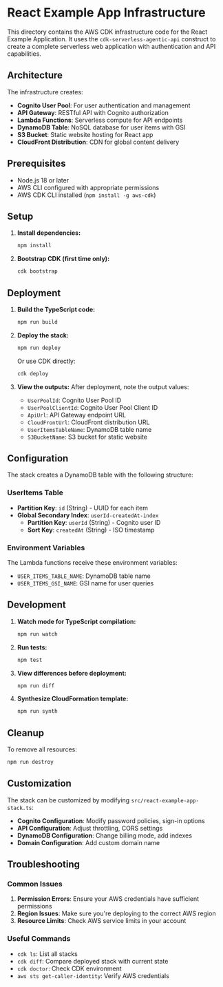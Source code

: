 # React Example App Infrastructure

This directory contains the AWS CDK infrastructure code for the React Example Application. It uses the `cdk-serverless-agentic-api` construct to create a complete serverless web application with authentication and API capabilities.

## Architecture

The infrastructure creates:

- **Cognito User Pool**: For user authentication and management
- **API Gateway**: RESTful API with Cognito authorization
- **Lambda Functions**: Serverless compute for API endpoints
- **DynamoDB Table**: NoSQL database for user items with GSI
- **S3 Bucket**: Static website hosting for React app
- **CloudFront Distribution**: CDN for global content delivery

## Prerequisites

- Node.js 18 or later
- AWS CLI configured with appropriate permissions
- AWS CDK CLI installed (`npm install -g aws-cdk`)

## Setup

1. **Install dependencies:**
   ```bash
   npm install
   ```

2. **Bootstrap CDK (first time only):**
   ```bash
   cdk bootstrap
   ```

## Deployment

1. **Build the TypeScript code:**
   ```bash
   npm run build
   ```

2. **Deploy the stack:**
   ```bash
   npm run deploy
   ```

   Or use CDK directly:
   ```bash
   cdk deploy
   ```

3. **View the outputs:**
   After deployment, note the output values:
   - `UserPoolId`: Cognito User Pool ID
   - `UserPoolClientId`: Cognito User Pool Client ID
   - `ApiUrl`: API Gateway endpoint URL
   - `CloudFrontUrl`: CloudFront distribution URL
   - `UserItemsTableName`: DynamoDB table name
   - `S3BucketName`: S3 bucket for static website

## Configuration

The stack creates a DynamoDB table with the following structure:

### UserItems Table
- **Partition Key**: `id` (String) - UUID for each item
- **Global Secondary Index**: `userId-createdAt-index`
  - **Partition Key**: `userId` (String) - Cognito user ID
  - **Sort Key**: `createdAt` (String) - ISO timestamp

### Environment Variables
The Lambda functions receive these environment variables:
- `USER_ITEMS_TABLE_NAME`: DynamoDB table name
- `USER_ITEMS_GSI_NAME`: GSI name for user queries

## Development

1. **Watch mode for TypeScript compilation:**
   ```bash
   npm run watch
   ```

2. **Run tests:**
   ```bash
   npm test
   ```

3. **View differences before deployment:**
   ```bash
   npm run diff
   ```

4. **Synthesize CloudFormation template:**
   ```bash
   npm run synth
   ```

## Cleanup

To remove all resources:

```bash
npm run destroy
```

## Customization

The stack can be customized by modifying `src/react-example-app-stack.ts`:

- **Cognito Configuration**: Modify password policies, sign-in options
- **API Configuration**: Adjust throttling, CORS settings
- **DynamoDB Configuration**: Change billing mode, add indexes
- **Domain Configuration**: Add custom domain name

## Troubleshooting

### Common Issues

1. **Permission Errors**: Ensure your AWS credentials have sufficient permissions
2. **Region Issues**: Make sure you're deploying to the correct AWS region
3. **Resource Limits**: Check AWS service limits in your account

### Useful Commands

- `cdk ls`: List all stacks
- `cdk diff`: Compare deployed stack with current state
- `cdk doctor`: Check CDK environment
- `aws sts get-caller-identity`: Verify AWS credentials